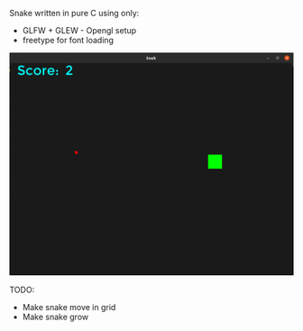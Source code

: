 
Snake written in pure C using only:
- GLFW + GLEW - Opengl setup
- freetype for font loading

![alt text](image.png)





TODO:
- Make snake move in grid
- Make snake grow 